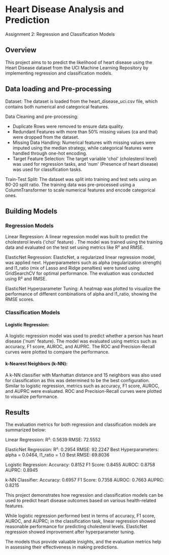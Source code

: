 # Heart Disease Analysis and Prediction
Assignment 2: Regression and Classification Models

## Overview
This project aims to to predict the likelihood of heart disease using the Heart Disease dataset from the UCI Machine Learning Repository by implementing regression and classification models.

## Data loading and Pre-processing
Dataset: The dataset is loaded from the heart_disease_uci.csv file, which contains both numerical and categorical features.

Data Cleaning and pre-processing: 
- Duplicate Rows were removed to ensure data quality.
- Redundant Features with more than 50% missing values (ca and thal) were dropped from the dataset.
- Missing Data Handling: Numerical features with missing values were imputed using the median strategy, while categorical features were handled through one-hot encoding.
- Target Feature Selection: The target variable 'chol' (cholesterol level) was used for regression tasks, and 'num' (Presence of heart disease) was used for classification tasks.

Train-Test Split: The dataset was split into training and test sets using an 80-20 split ratio. The training data was pre-processed using a ColumnTransformer to scale numerical features and encode categorical ones.


## Building Models
### Regression Models
Linear Regression: A linear regression model was built to predict the cholesterol levels ('chol' feature) . The model was trained using the training data and evaluated on the test set using metrics like R² and RMSE.
    
ElasticNet Regression: ElasticNet, a regularized linear regression model, was applied next. Hyperparameters such as alpha (regularization strength) and l1_ratio (mix of Lasso and Ridge penalties) were tuned using GridSearchCV for optimal performance. The evaluation was conducted using R² and RMSE.
    
ElasticNet Hyperparameter Tuning: A heatmap was plotted to visualize the performance of different combinations of alpha and l1_ratio, showing the RMSE scores.

### Classification Models
#### Logistic Regression: 
A logistic regression model was used to predict whether a person has heart disease ('num' feature). The model was evaluated using metrics such as accuracy, F1 score, AUROC, and AUPRC. The ROC and Precision-Recall curves were plotted to compare the performance.

#### k-Nearest Neighbors (k-NN): 
A k-NN classifier with Manhattan distance and 15 neighbors was also used for classification as this was determined to be the best configuration. Similar to logistic regression, metrics such as accuracy, F1 score, AUROC, and AUPRC were evaluated. ROC and Precision-Recall curves were plotted to visualize performance.

## Results
The evaluation metrics for both regression and classification models are summarized below:

Linear Regression:
    R²: 0.5639
    RMSE: 72.5552

ElasticNet Regression:
    R²: 0.2954
    RMSE: 92.2247
    Best Hyperparameters: alpha = 0.0464, l1_ratio = 1.0
    Best RMSE: 69.8036

Logistic Regression:
    Accuracy: 0.8152
    F1 Score: 0.8455
    AUROC: 0.8758
    AUPRC: 0.8945

k-NN Classifier:
    Accuracy: 0.6957
    F1 Score: 0.7358
    AUROC: 0.7663
    AUPRC: 0.8215

This project demonstrates how regression and classification models can be used to predict heart disease outcomes based on various health-related features. 

While logistic regression performed best in terms of accuracy, F1 score, AUROC, and AUPRC; in the classification task, linear regression showed reasonable performance for predicting cholesterol levels. ElasticNet regression showed improvement after hyperparameter tuning. 

The models thus provide valuable insights, and the evaluation metrics help in assessing their effectiveness in making predictions.
